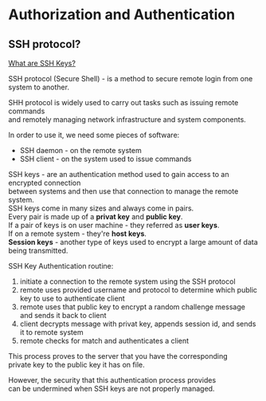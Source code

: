 # Authorization and Authentication


## SSH protocol?

[What are SSH Keys?](https://jumpcloud.com/blog/what-are-ssh-keys)

SSH protocol (Secure Shell) - is a method to secure remote login from one system to another.  

SHH protocol is widely used to carry out tasks such as issuing remote commands  
and remotely managing network infrastructure and system components.  

In order to use it, we need some pieces of software:
* SSH daemon - on the remote system
* SSH client - on the system used to issue commands

SSH keys - are an authentication method used to gain access to an encrypted connection  
between systems and then use that connection to manage the remote system.  
SSH keys come in many sizes and always come in pairs.  
Every pair is made up of a **privat key** and **public key**.  
If a pair of keys is on user machine - they referred as **user keys**.  
If on a remote system - they're **host keys**.  
**Session keys** - another type of keys used to encrypt a large amount of data being transmitted.  

SSH Key Authentication routine:
1. initiate a connection to the remote system using the SSH protocol
1. remote uses provided username and protocol to determine which public key to use to authenticate client
1. remote uses that public key to encrypt a random challenge message and sends it back to client
1. client decrypts message with privat key, appends session id, and sends it to remote system
1. remote checks for match and authenticates a client

This process proves to the server that you have the corresponding  
private key  to the public key it has on file.

However, the security that this authentication process provides  
can be undermined  when SSH keys are not properly managed.
